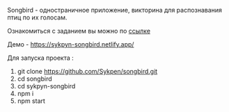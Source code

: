 Songbird - одностраничное приложение, викторина для распознавания птиц по их голосам.

Ознакомиться с заданием вы можно по [ссылке](https://github.com/rolling-scopes-school/tasks/blob/master/tasks/songbird.md)

Демо - https://sykpyn-songbird.netlify.app/

Для запуска проекта :

1.  git clone https://github.com/Sykpen/songbird.git
2.  cd songbird
3.  cd sykpyn-songbird
4.  npm i
5.  npm start
